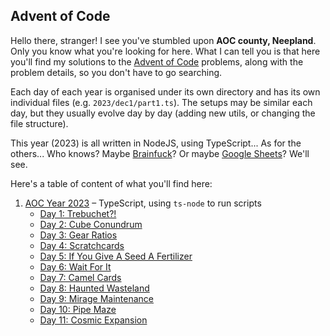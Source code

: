 ## Advent of Code

Hello there, stranger! I see you've stumbled upon **AOC county, Neepland**. Only you 
know what you're looking for here. What I can tell you is that here you'll find my 
solutions to the [Advent of Code](https://adventofcode.com) problems, along with the 
problem details, so you don't have to go searching.

Each day of each year is organised under its own directory and has its own individual
files (e.g. `2023/dec1/part1.ts`). The setups may be similar each day, but they usually 
evolve day by day (adding new utils, or changing the file structure).

This year (2023) is all written in NodeJS, using TypeScript... As for the others... 
Who knows? Maybe [Brainfuck](https://en.wikipedia.org/wiki/Brainfuck)? 
Or maybe [Google Sheets](https://sheets.google.com)? We'll see.

Here's a table of content of what you'll find here:

1. [AOC Year 2023](2023) – TypeScript, using `ts-node` to run scripts
   * [Day 1: Trebuchet?!](2023/dec1)
   * [Day 2: Cube Conundrum](2023/dec2)
   * [Day 3: Gear Ratios](2023/dec3)
   * [Day 4: Scratchcards](2023/dec4)
   * [Day 5: If You Give A Seed A Fertilizer](2023/dec5)
   * [Day 6: Wait For It](2023/dec6)
   * [Day 7: Camel Cards](2023/dec7)
   * [Day 8: Haunted Wasteland](2023/dec8)
   * [Day 9: Mirage Maintenance](2023/dec9)
   * [Day 10: Pipe Maze](2023/dec10)
   * [Day 11: Cosmic Expansion](2023/dec11)

